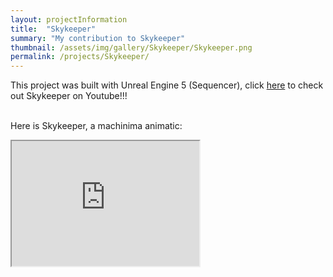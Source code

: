 ```yaml
---
layout: projectInformation
title:  "Skykeeper"
summary: "My contribution to Skykeeper"
thumbnail: /assets/img/gallery/Skykeeper/Skykeeper.png
permalink: /projects/Skykeeper/
---
```


This project was built with Unreal Engine 5 (Sequencer), click <a href="https://www.youtube.com/watch?v=APqxm6rHP2A" target="_blank">here</a> to check out Skykeeper on Youtube!!!<br><br>

Here is Skykeeper, a machinima animatic:
<iframe width="300" height="200"
src="https://www.youtube.com/watch?v=APqxm6rHP2A">
</iframe>

